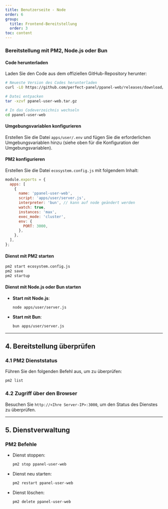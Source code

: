 ```yaml
---
title: Benutzerseite - Node
order: 6
group: 
  title: Frontend-Bereitstellung
  order: 3
toc: content
---
```


### Bereitstellung mit PM2, Node.js oder Bun

#### Code herunterladen

Laden Sie den Code aus dem offiziellen GitHub-Repository herunter:

```bash
# Neueste Version des Codes herunterladen
curl -LO https://github.com/perfect-panel/ppanel-web/releases/download/v1.0.0/ppanel-user-web.tar.gz

# Datei entpacken
tar -xzvf ppanel-user-web.tar.gz

# In das Codeverzeichnis wechseln
cd ppanel-user-web
```

#### Umgebungsvariablen konfigurieren

Erstellen Sie die Datei `apps/user/.env` und fügen Sie die erforderlichen Umgebungsvariablen hinzu (siehe oben für die Konfiguration der Umgebungsvariablen).

#### PM2 konfigurieren

Erstellen Sie die Datei `ecosystem.config.js` mit folgendem Inhalt:

```javascript
module.exports = {
  apps: [
    {
      name: 'ppanel-user-web',
      script: 'apps/user/server.js',
      interpreter: 'bun', // kann auf node geändert werden
      watch: true,
      instances: 'max',
      exec_mode: 'cluster',
      env: {
        PORT: 3000,
      },
    },
  ],
};
```

#### Dienst mit PM2 starten

```bash
pm2 start ecosystem.config.js
pm2 save
pm2 startup
```

#### Dienst mit Node.js oder Bun starten

- **Start mit Node.js**:

  ```bash
  node apps/user/server.js
  ```

- **Start mit Bun**:

  ```bash
  bun apps/user/server.js
  ```

---

## **4. Bereitstellung überprüfen**

### **4.1 PM2 Dienststatus**

Führen Sie den folgenden Befehl aus, um zu überprüfen:

```bash
pm2 list
```

### **4.2 Zugriff über den Browser**

Besuchen Sie `http://<Ihre Server-IP>:3000`, um den Status des Dienstes zu überprüfen.

---

## **5. Dienstverwaltung**

### **PM2 Befehle**

- Dienst stoppen:

  ```bash
  pm2 stop ppanel-user-web
  ```

- Dienst neu starten:

  ```bash
  pm2 restart ppanel-user-web
  ```

- Dienst löschen:

  ```bash
  pm2 delete ppanel-user-web
  ```

